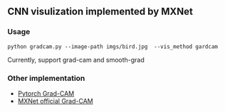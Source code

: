 ## CNN visulization implemented by MXNet

### Usage
```python gradcam.py --image-path imgs/bird.jpg  --vis_method gardcam```

Currently, support grad-cam and smooth-grad

### Other implementation
- [Pytorch Grad-CAM](https://github.com/jacobgil/pytorch-grad-cam)
- [MXNet official Grad-CAM](https://github.com/apache/incubator-mxnet/blob/8ac7fb930fdfa6ef3ac61be7569a17eb95f1ad4c/docs/tutorial_utils/vision/cnn_visualization/gradcam.py)